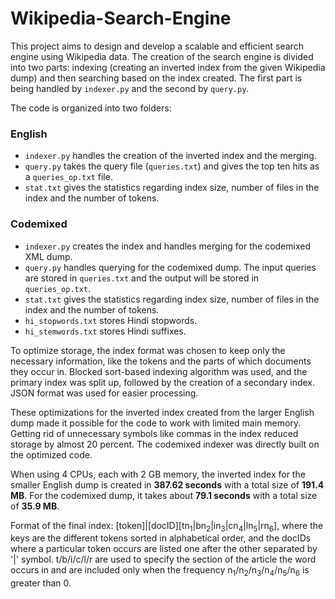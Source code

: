 # Wikipedia-Search-Engine
This project aims to design and develop a scalable and efficient search engine using Wikipedia data. The creation of the search engine is divided into two parts: indexing (creating an inverted index from the given Wikipedia dump) and then searching based on the index created. The first part is being handled by `indexer.py` and the second by `query.py`.

The code is organized into two folders:
### English

- `indexer.py` handles the creation of the inverted index and the merging.
- `query.py` takes the query file (`queries.txt`) and gives the top ten hits as a `queries_op.txt` file.
- `stat.txt` gives the statistics regarding index size, number of files in the index and the number of tokens.

### Codemixed

- `indexer.py` creates the index and handles merging for the codemixed XML dump.
- `query.py` handles querying for the codemixed dump. The input queries are stored in `queries.txt` and the output will be stored in `queries_op.txt`.
- `stat.txt` gives the statistics regarding index size, number of files in the index and the number of tokens.
- `hi_stopwords.txt` stores Hindi stopwords.
- `hi_stemwords.txt` stores Hindi suffixes.

To optimize storage, the index format was chosen to keep only the necessary information, like the tokens and the parts of which documents they occur in. Blocked sort-based indexing algorithm was used, and the primary index was split up, followed by the creation of a secondary index. JSON format was used for easier processing.

These optimizations for the inverted index created from the larger English dump made it possible for the code to work with limited main memory. Getting rid of unnecessary symbols like commas in the index reduced storage by almost 20 percent. The codemixed indexer was directly built on the optimized code.

When using 4 CPUs, each with 2 GB memory, the inverted index for the smaller English dump is created in **387.62 seconds** with a total size of **191.4 MB**. For the codemixed dump, it takes about **79.1 seconds** with a total size of **35.9 MB**.

Format of the final index:
[token]|[docID][tn<sub>1</sub>|bn<sub>2</sub>|in<sub>3</sub>|cn<sub>4</sub>|ln<sub>5</sub>|rn<sub>6</sub>], where the keys are the different tokens sorted in alphabetical order, and the docIDs where a particular token occurs are listed one after the other separated by '|' symbol. t/b/i/c/l/r are used to specify the section of the article the word occurs in and are included only when the frequency n<sub>1</sub>/n<sub>2</sub>/n<sub>3</sub>/n<sub>4</sub>/n<sub>5</sub>/n<sub>6</sub> is greater than 0.
